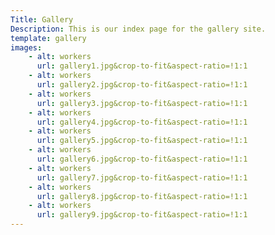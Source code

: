 ```yaml
---
Title: Gallery
Description: This is our index page for the gallery site.
template: gallery
images:
    - alt: workers
      url: gallery1.jpg&crop-to-fit&aspect-ratio=!1:1
    - alt: workers
      url: gallery2.jpg&crop-to-fit&aspect-ratio=!1:1
    - alt: workers
      url: gallery3.jpg&crop-to-fit&aspect-ratio=!1:1
    - alt: workers
      url: gallery4.jpg&crop-to-fit&aspect-ratio=!1:1
    - alt: workers
      url: gallery5.jpg&crop-to-fit&aspect-ratio=!1:1
    - alt: workers
      url: gallery6.jpg&crop-to-fit&aspect-ratio=!1:1
    - alt: workers
      url: gallery7.jpg&crop-to-fit&aspect-ratio=!1:1
    - alt: workers
      url: gallery8.jpg&crop-to-fit&aspect-ratio=!1:1
    - alt: workers
      url: gallery9.jpg&crop-to-fit&aspect-ratio=!1:1
---
```

